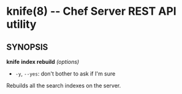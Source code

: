 knife(8) -- Chef Server REST API utility
========================================

## SYNOPSIS

__knife__ __index rebuild__ _(options)_

  * `-y`, `--yes`:
    don't bother to ask if I'm sure

Rebuilds all the search indexes on the server.

